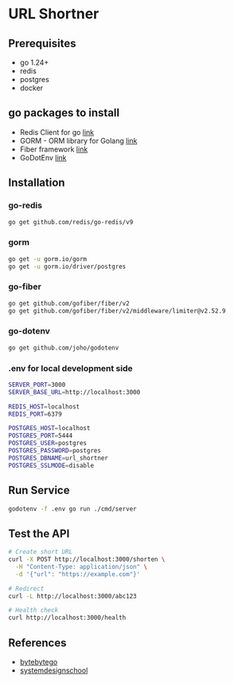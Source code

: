 # URL Shortner

## Prerequisites
- go 1.24+
- redis
- postgres
- docker

## go packages to install
- Redis Client for go [link](https://github.com/redis/go-redis)
- GORM - ORM library for Golang [link](https://gorm.io/)
- Fiber framework [link](https://gofiber.io/)
- GoDotEnv [link](https://pkg.go.dev/github.com/joho/godotenv)

## Installation

### go-redis

```bash
go get github.com/redis/go-redis/v9
```

### gorm
```bash
go get -u gorm.io/gorm
go get -u gorm.io/driver/postgres
```

### go-fiber
```bash
go get github.com/gofiber/fiber/v2
go get github.com/gofiber/fiber/v2/middleware/limiter@v2.52.9
```

### go-dotenv 
```bash
go get github.com/joho/godotenv
```

### .env for local development side
```bash
SERVER_PORT=3000
SERVER_BASE_URL=http://localhost:3000

REDIS_HOST=localhost
REDIS_PORT=6379

POSTGRES_HOST=localhost
POSTGRES_PORT=5444
POSTGRES_USER=postgres
POSTGRES_PASSWORD=postgres
POSTGRES_DBNAME=url_shortner
POSTGRES_SSLMODE=disable
```

## Run Service
```bash
godotenv -f .env go run ./cmd/server
```

## Test the API
```bash
# Create short URL
curl -X POST http://localhost:3000/shorten \
  -H "Content-Type: application/json" \
  -d '{"url": "https://example.com"}'

# Redirect
curl -L http://localhost:3000/abc123

# Health check
curl http://localhost:3000/health
```

## References
- [bytebytego](https://bytebytego.com/courses/system-design-interview/design-a-url-shortener)
- [systemdesignschool](https://systemdesignschool.io/problems/url-shortener/solution)